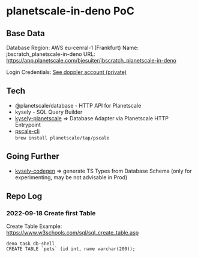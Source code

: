 # planetscale-in-deno PoC 

## Base Data 
Database Region: AWS eu-cenral-1 (Frankfurt)
Name: jbscratch_planetscale-in-deno
URL: https://app.planetscale.com/bjesuiter/jbscratch_planetscale-in-deno

Login Credentials: [See doppler account (private)](https://dashboard.doppler.com/workplace/f867183ebfa5d4d1e007/projects/planetscale-in-deno)

## Tech 

- @planetscale/database - HTTP API for Planetscale
- kysely - SQL Query Builder 
- [kysely-planetscale](https://github.com/depot/kysely-planetscale) => Database Adapter via Planetscale HTTP Entrypoint
- [pscale-cli](https://planetscale.com/docs/tutorials/connect-any-application)  
  `brew install planetscale/tap/pscale`


## Going Further 

- [kysely-codegen](https://github.com/RobinBlomberg/kysely-codegen) => generate TS Types from Database Schema 
  (only for experimenting, may be not advisable in Prod)

## Repo Log 

### 2022-09-18 Create first Table 

Create Table Example: https://www.w3schools.com/sql/sql_create_table.asp

```
deno task db-shell 
CREATE TABLE `pets` (id int, name varchar(200));
```